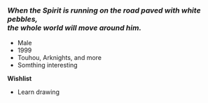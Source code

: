### *When the Spirit is running on the road paved with white pebbles, <br>the whole world will move around him.*

- Male
- 1999
- Touhou, Arknights, and more
- Somthing interesting

**Wishlist**
- Learn drawing

